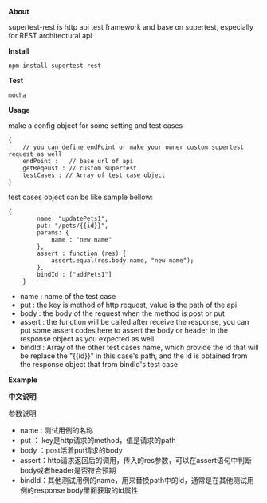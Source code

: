 **About**

 supertest-rest is http api test framework and base on supertest, especially for REST architectural api

**Install**

    npm install supertest-rest

**Test**

    mocha

**Usage**

make a config object for some setting and test cases

    {
		// you can define endPoint or make your owner custom supertest request as well
		endPoint :   // base url of api
		getReqeust : // custom supertest
		testCases : // Array of test case object
    }

test cases object can be like sample bellow:

    {
			name: "updatePets1",
			put: "/pets/{{id}}",
			params: {
				name : "new name"
			},
			assert : function (res) {
				assert.equal(res.body.name, "new name");
			},
			bindId : ["addPets1"]
		}

 - name : name of the test case
 - put : the key is method of http request, value is the path of the api
 - body : the body of the request when the method is post or put
 - assert : the function will be called after receive the response, you can put some assert codes here to assert the body or header in the response object as you expected as well
 - bindId : Array of the other test cases name, which provide the id that will be replace the "{{id}}" in this case's path, and the id is obtained from the response object that from bindId's test case

**Example**


**中文说明**

参数说明


 - name : 测试用例的名称
 - put ： key是http请求的method，值是请求的path
 - body ：post活着put请求的body
 - assert：http请求返回后的调用，传入的res参数，可以在assert语句中判断body或者header是否符合预期
 - bindId：其他测试用例的name，用来替换path中的id，通常是在其他测试用例的response body里面获取的id属性

